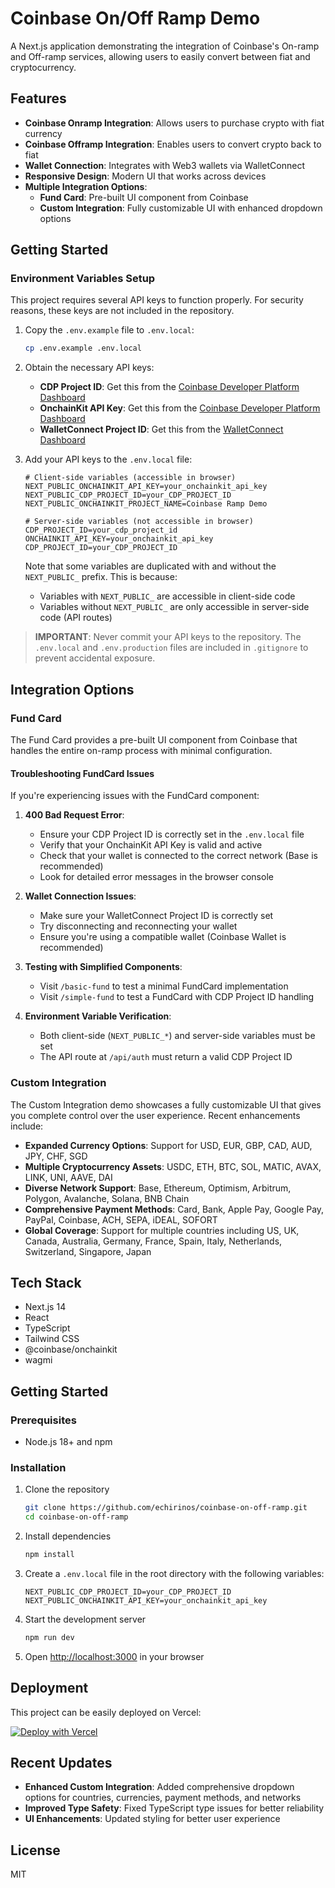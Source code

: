 # Coinbase On/Off Ramp Demo

A Next.js application demonstrating the integration of Coinbase's On-ramp and Off-ramp services, allowing users to easily convert between fiat and cryptocurrency.

## Features

- **Coinbase Onramp Integration**: Allows users to purchase crypto with fiat currency
- **Coinbase Offramp Integration**: Enables users to convert crypto back to fiat
- **Wallet Connection**: Integrates with Web3 wallets via WalletConnect
- **Responsive Design**: Modern UI that works across devices
- **Multiple Integration Options**:
  - **Fund Card**: Pre-built UI component from Coinbase
  - **Custom Integration**: Fully customizable UI with enhanced dropdown options

## Getting Started

### Environment Variables Setup

This project requires several API keys to function properly. For security reasons, these keys are not included in the repository.

1. Copy the `.env.example` file to `.env.local`:

   ```bash
   cp .env.example .env.local
   ```

2. Obtain the necessary API keys:

   - **CDP Project ID**: Get this from the [Coinbase Developer Platform Dashboard](https://portal.cdp.coinbase.com/)
   - **OnchainKit API Key**: Get this from the [Coinbase Developer Platform Dashboard](https://portal.cdp.coinbase.com/)
   - **WalletConnect Project ID**: Get this from the [WalletConnect Dashboard](https://cloud.walletconnect.com/)

3. Add your API keys to the `.env.local` file:

   ```
   # Client-side variables (accessible in browser)
   NEXT_PUBLIC_ONCHAINKIT_API_KEY=your_onchainkit_api_key
   NEXT_PUBLIC_CDP_PROJECT_ID=your_CDP_PROJECT_ID
   NEXT_PUBLIC_ONCHAINKIT_PROJECT_NAME=Coinbase Ramp Demo

   # Server-side variables (not accessible in browser)
   CDP_PROJECT_ID=your_cdp_project_id
   ONCHAINKIT_API_KEY=your_onchainkit_api_key
   CDP_PROJECT_ID=your_CDP_PROJECT_ID
   ```

   Note that some variables are duplicated with and without the `NEXT_PUBLIC_` prefix. This is because:

   - Variables with `NEXT_PUBLIC_` are accessible in client-side code
   - Variables without `NEXT_PUBLIC_` are only accessible in server-side code (API routes)

> **IMPORTANT**: Never commit your API keys to the repository. The `.env.local` and `.env.production` files are included in `.gitignore` to prevent accidental exposure.

## Integration Options

### Fund Card

The Fund Card provides a pre-built UI component from Coinbase that handles the entire on-ramp process with minimal configuration.

#### Troubleshooting FundCard Issues

If you're experiencing issues with the FundCard component:

1. **400 Bad Request Error**:

   - Ensure your CDP Project ID is correctly set in the `.env.local` file
   - Verify that your OnchainKit API Key is valid and active
   - Check that your wallet is connected to the correct network (Base is recommended)
   - Look for detailed error messages in the browser console

2. **Wallet Connection Issues**:

   - Make sure your WalletConnect Project ID is correctly set
   - Try disconnecting and reconnecting your wallet
   - Ensure you're using a compatible wallet (Coinbase Wallet is recommended)

3. **Testing with Simplified Components**:

   - Visit `/basic-fund` to test a minimal FundCard implementation
   - Visit `/simple-fund` to test a FundCard with CDP Project ID handling

4. **Environment Variable Verification**:
   - Both client-side (`NEXT_PUBLIC_*`) and server-side variables must be set
   - The API route at `/api/auth` must return a valid CDP Project ID

### Custom Integration

The Custom Integration demo showcases a fully customizable UI that gives you complete control over the user experience. Recent enhancements include:

- **Expanded Currency Options**: Support for USD, EUR, GBP, CAD, AUD, JPY, CHF, SGD
- **Multiple Cryptocurrency Assets**: USDC, ETH, BTC, SOL, MATIC, AVAX, LINK, UNI, AAVE, DAI
- **Diverse Network Support**: Base, Ethereum, Optimism, Arbitrum, Polygon, Avalanche, Solana, BNB Chain
- **Comprehensive Payment Methods**: Card, Bank, Apple Pay, Google Pay, PayPal, Coinbase, ACH, SEPA, iDEAL, SOFORT
- **Global Coverage**: Support for multiple countries including US, UK, Canada, Australia, Germany, France, Spain, Italy, Netherlands, Switzerland, Singapore, Japan

## Tech Stack

- Next.js 14
- React
- TypeScript
- Tailwind CSS
- @coinbase/onchainkit
- wagmi

## Getting Started

### Prerequisites

- Node.js 18+ and npm

### Installation

1. Clone the repository

   ```bash
   git clone https://github.com/echirinos/coinbase-on-off-ramp.git
   cd coinbase-on-off-ramp
   ```

2. Install dependencies

   ```bash
   npm install
   ```

3. Create a `.env.local` file in the root directory with the following variables:

   ```
   NEXT_PUBLIC_CDP_PROJECT_ID=your_CDP_PROJECT_ID
   NEXT_PUBLIC_ONCHAINKIT_API_KEY=your_onchainkit_api_key
   ```

4. Start the development server

   ```bash
   npm run dev
   ```

5. Open [http://localhost:3000](http://localhost:3000) in your browser

## Deployment

This project can be easily deployed on Vercel:

[![Deploy with Vercel](https://vercel.com/button)](https://vercel.com/new/clone?repository-url=https%3A%2F%2Fgithub.com%2Fechirinos%2Fcoinbase-on-off-ramp)

## Recent Updates

- **Enhanced Custom Integration**: Added comprehensive dropdown options for countries, currencies, payment methods, and networks
- **Improved Type Safety**: Fixed TypeScript type issues for better reliability
- **UI Enhancements**: Updated styling for better user experience

## License

MIT
